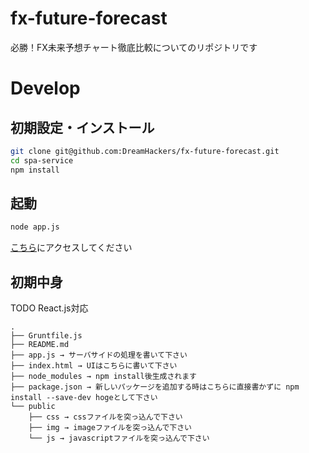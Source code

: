 # fx-future-forecast
必勝！FX未来予想チャート徹底比較についてのリポジトリです

# Develop

## 初期設定・インストール
```.sh
git clone git@github.com:DreamHackers/fx-future-forecast.git
cd spa-service
npm install
```

## 起動
```.sh
node app.js
```
[こちら](http://localhost:9000/)にアクセスしてください

## 初期中身
TODO React.js対応
```
.
├── Gruntfile.js 
├── README.md
├── app.js → サーバサイドの処理を書いて下さい
├── index.html → UIはこちらに書いて下さい
├── node_modules → npm install後生成されます
├── package.json → 新しいパッケージを追加する時はこちらに直接書かずに npm install --save-dev hogeとして下さい
└── public
    ├── css → cssファイルを突っ込んで下さい
    ├── img → imageファイルを突っ込んで下さい
    └── js → javascriptファイルを突っ込んで下さい
```
